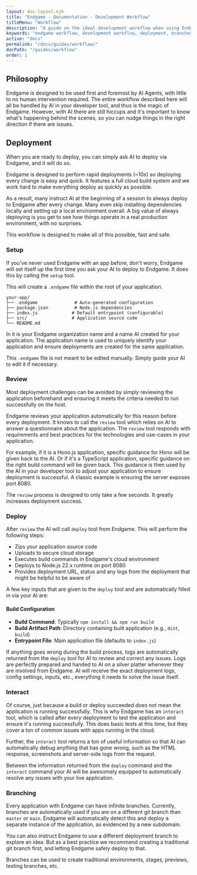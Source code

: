 ```yaml
---
layout: doc-layout.njk
title: "Endgame - Documentation - Development Workflow"
titleMenu: "Workflow"
description: "A guide on the ideal development workflow when using Endgame with Cursor, Windsurf, VSCode & more."
keywords: "endgame workflow, development workflow, deployment, branches, previews, environments, stages, git, git integration"
active: "docs"
permalink: "/docs/guides/workflow/"
docPath: "/guides/workflow"
order: 1
---
```


## Philosophy

Endgame is designed to be used first and foremost by AI Agents, with little to no human intervention required. The entire workflow described here will all be handled by AI in your developer tool, and thus is the magic of Endgame. However, with AI there are still hiccups and it's important to know what's happening behind the scenes, so you can nudge things in the right direction if there are issues.

## Deployment

When you are ready to deploy, you can simply ask AI to deploy via Endgame, and it will do so.

Endgame is designed to perform rapid deployments (~10s) so deploying every change is easy and quick. It features a full cloud build system and we work hard to make everything deploy as quickly as possible.

As a result, many instruct AI at the beginning of a session to always deploy to Endgame after every change. Many even skip installing dependencies locally and setting up a local environment overall. A big value of always deploying is you get to see how things operate in a real production environment, with no surprises.

This workflow is designed to make all of this possible, fast and safe.

### Setup

If you've never used Endgame with an app before, don't worry, Endgame will set itself up the first time you ask your AI to deploy to Endgame. It does this by calling the `setup` tool.

This will create a `.endgame` file within the root of your application.

```
your-app/
├── .endgame              # Auto-generated configuration
├── package.json          # Node.js dependencies
├── index.js             # Default entrypoint (configurable)
├── src/                 # Application source code
└── README.md
```

In it is your Endgame organization name and a name AI created for your application. The application name is used to uniquely identify your application and ensure deployments are created for the same application.

This `.endgame` file is not meant to be edited manually. Simply guide your AI to edit it if necessary.

### Review

Most deployment challenges can be avoided by simply reviewing the application beforehand and ensuring it meets the criteria needed to run successfully on the host.

Endgame reviews your application automatically for this reason before every deployment. It knows to call the `review` tool which relies on AI to answer a questionnaire about the application. The `review` tool responds with requirements and best practices for the technologies and use-cases in your application. 

For example, if it is a Hono.js application, specific guidance for Hono will be given back to the AI. Or if it's a TypeScript application, specific guidance on the right build command will be given back. This guidance is then used by the AI in your developer tool to adjust your application to ensure deployment is successful. A classic example is ensuring the server exposes port 8080.

The `review` process is designed to only take a few seconds. It greatly increases deployment success.

### Deploy

After `review` the AI will call `deploy` tool from Endgame. This will perform the following steps:

- Zips your application source code
- Uploads to secure cloud storage
- Executes build commands in Endgame's cloud environment
- Deploys to Node.js 22.x runtime on port 8080
- Provides deployment URL, status and any logs from the deployment that might be helpful to be aware of

A few key inputs that are given to the `deploy` tool and are automatically filled in via your AI are:

#### Build Configuration
- **Build Command**: Typically `npm install && npm run build`
- **Build Artifact Path**: Directory containing built application (e.g., `dist`, `build`)
- **Entrypoint File**: Main application file (defaults to `index.js`)

If anything goes wrong during the build process, logs are automatically returned from the `deploy` tool for AI to review and correct any issues. Logs are perfectly prepared and handed to AI on a silver platter whenever they are involved from Endgame. AI will receive the exact deployment logs, config settings, inputs, etc., everything it needs to solve the issue itself.

### Interact

Of course, just because a build or deploy succeeded does not mean the application is running successfully. This is why Endgame has an `interact` tool, which is called after every deployment to test the application and ensure it's running successfully. This does basic tests at this time, but they cover a ton of common issues with apps running in the cloud.

Further, the `interact` tool returns a ton of useful information so that AI can automatically debug anything that has gone wrong, such as the HTML response, screenshots and server-side logs from the request.

Between the information returned from the `deploy` command and the `interact` command your AI will be awesomely equipped to automatically resolve any issues with your live application.

### Branching

Every application with Endgame can have infinite branches. Currently, branches are automatically used if you are on a different git branch than `master` or `main`. Endgame will automatically detect this and deploy a separate instance of the application, as evidenced by a new subdomain.

You can also instruct Endgame to use a different deployment branch to explore an idea. But as a best practice we recommend creating a traditional git branch first, and letting Endgame safely deploy to that.

Branches can be used to create traditional environments, stages, previews, testing branches, etc.


